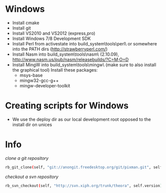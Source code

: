 # Windows
- Install cmake
- Install git
- Install VS2010 and VS2012 (express,pro)
- Install Windows 7/8 Development SDK
- Install Perl from activestate into build_system\tools\perl\ or somewhere into the PATH dirs (http://strawberryperl.com/)
- Install Nasm into build_system\tools\nasm\  (2.10.09), http://www.nasm.us/pub/nasm/releasebuilds/?C=M;O=D
- Install MingW into build_system\tools\mingw\ (make sure to also install the graphical tool)
  Install these packages:
  - msys-base
  - mingw32-gcc-g++
  - mingw-developer-toolkit

# Creating scripts for Windows
- We use the deploy dir as our local development root opposed to the install dir on unices


# Info

_clone a git repository_
````sh
rb_git_clone(self, "git://anongit.freedesktop.org/git/pixman.git", self.version)
````

_checkout a svn repository_
````sh
rb_svn_checkout(self, "http://svn.xiph.org/trunk/theora", self.version)
````